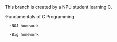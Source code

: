 This branch is created by a NPU student learning C.

·Fundamentals of C Programming

      ·NOJ homework
  
      ·Big homework
  
